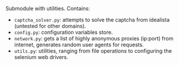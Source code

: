 Submodule with utilities. Contains:

- `captcha_solver.py`: attempts to solve the captcha from idealista (untested for other domains).
- `config.py`: configuration variables store.
- `network.py`: gets a list of highly anonymous proxies (ip:port) from internet, generates random user agents for requests.
- `utils.py`: utilities, ranging from file operations to configuring the selenium web drivers.
